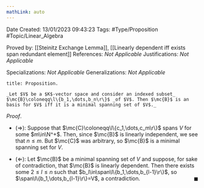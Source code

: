 ```yaml
---
mathLink: auto
---
```


<div class="topSpace"></div>

Date Created: 13/01/2023 09:43:23
Tags: #Type/Proposition #Topic/Linear_Algebra

Proved by: [[Steinitz Exchange Lemma]], [[Linearly dependent iff exists span redundant element]]
References: _Not Applicable_
Justifications: _Not Applicable_

Specializations: _Not Applicable_
Generalizations: _Not Applicable_

``` ad-Proposition
title: Proposition.

_Let $V$ be a $K$-vector space and consider an indexed subset_ $\mc{B}\coloneqq\l\{b_1,\dots,b_n\r\}$ _of $V$. Then $\mc{B}$ is an basis for $V$ iff it is a minimal spanning set of $V$._

```

_Proof_.
* ($\Rightarrow$): Suppose that $\mc{C}\coloneqq\l\{c_1,\dots,c_m\r\}$ spans $V$ for some $m\in\N^+$. Then, since $\mc{B}$ is linearly independent, we see that $n\leq m$. But $\mc{C}$ was arbitrary, so $\mc{B}$ is a minimal spanning set for $V$.

* ($\Leftarrow$): Let $\mc{B}$ be a minimal spanning set of $V$ and suppose, for sake of contradiction, that $\mc{B}$ is linearly dependent. Then there exists some $2\leq l\leq n$ such that $b_l\in\span\l\{b_1,\dots,b_{l-1}\r\}$, so $\span\l\{b_1,\dots,b_{l-1}\r\}=V$, a contradiction.<span style="float:right;">$\blacksquare$</span>

